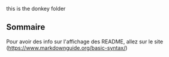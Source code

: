 this is the donkey folder
## Sommaire
Pour avoir des info sur l'affichage des README, allez sur le site (https://www.markdownguide.org/basic-syntax/)

